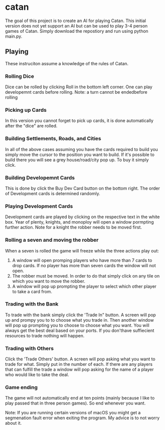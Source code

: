 # catan

The goal of this project is to create an AI for playing Catan. This initial version does not yet support an AI but can be used to play  3-4 person games of Catan. Simply download the repostiory and run using python main.py.

## Playing

These instruciton assume a knowledge of the rules of Catan. 

### Rolling Dice

Dice can be rolled by clicking Roll in the bottom left corner. One can play developemnt cards before rolling.
Note: a turn cannot be endedbefore rolling

### Picking up Cards

In this version you cannot forget to pick up cards, it is done automatically after the "dice" are rolled.

### Building Settlements, Roads, and Cities

In all of the above cases assuming you have the cards required to build you simply move the cursor to the position you want to build. If it's possible to build there you will see a grey house/road/city pop up. To buy it simply click.

### Building Developemnt Cards

This is done by click the Buy Dev Card button on the bottom right. The order of Development cards is determined randomly.

### Playing Development Cards

Development cards are played by clicking on the respective text in the white box. Year of plenty, knights, and monoploy will open a window pormpting further action. Note for a knight the robber needs to be moved first.

### Rolling a seven and moving the robber

When a seven is rolled the game will freeze while the three actions play out:
1) A window will open promping players who have more than 7 cards to drop cards. If no player has more than seven cards the window will not open.
2) The robber must be moved. In order to do that simply click on any tile on which you want to move the robber.
3) A window will pop up prompting the player to select which other player to take a card from.

### Trading with the Bank

To trade with the bank simply click the 'Trade In" button. A screen will pop up and prompy you to to choose what you trade in. Then another window will pop up prompting you to choose to choose what you want. You will always get the best deal based on your ports. If you don'thave suffiecient resources to trade nothing will happen.

### Trading with Others

Click the 'Trade Others' button. A screen will pop asking what you want to trade for what. Simply put in the number of each. If there are any players that can fulfill the trade a window will pop asking for the name of a player who would like to take the deal.

### Game ending

The game will not automatically end at ten points (mainly because I like to play passed that in three person games). So end whenever you want.



Note: If you are running certain versions of macOS you might get a segmenation fault error when exiting the program. My advice is to not worry about it.
